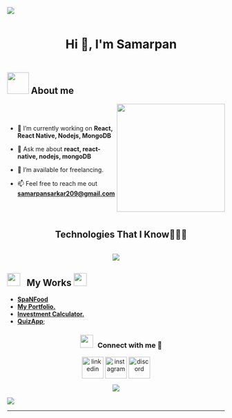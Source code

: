  <!--horizontal divider(gradiant)-->
<img src="https://user-images.githubusercontent.com/73097560/115834477-dbab4500-a447-11eb-908a-139a6edaec5c.gif">

<!--h1 without bottom border-->
<div id="user-content-toc">
  <ul align="center">
    <summary><h1 style="display: inline-block">Hi 👋, I'm Samarpan</h1></summary>
  </ul>
</div>

## <picture><img src = "https://github.com/7oSkaaa/7oSkaaa/blob/main/Images/about_me.gif?raw=true" width = 50px></picture> About me

<picture> <img align="right" src="https://github.com/7oSkaaa/7oSkaaa/blob/main/Images/Right_Side.gif?raw=true" width = 250px></picture>

<br><br>


<!--Intro start-->
- 🔭 I’m currently working on **React, React Native, Nodejs, MongoDB**

- 💬 Ask me about **react, react-native, nodejs, mongoDB**

- 🤝 I’m available for freelancing.

- 📫 Feel free to reach me out **samarpansarkar209@gmail.com**
</br>
<!--Intro end-->

<div id="user-content-toc">
  <ul align="center">
    <summary><h2 style="display: inline-block">Technologies That I Know👨🏻‍💻</h2></summary>
  </ul>
</div>
<!--tech stack icons-->
<p align="center">
  <a href="https://skillicons.dev">
    <img src="https://skillicons.dev/icons?i=git,bootstrap,c,css,discord,express,firebase,github,html,js,mongodb,postman,react,tailwind,vscode&perline=14" />
  </a>
</p>

## <picture><img src="https://media.giphy.com/media/iY8CRBdQXODJSCERIr/giphy.gif" width="30" height="30" style="margin-right: 10px;"></picture> My Works <picture><img src="https://media.giphy.com/media/iY8CRBdQXODJSCERIr/giphy.gif" width="30" height="30" style="margin-right: 10px;"></picture>
- <a href="https://mern-food-app-one.vercel.app" target="_blank">**SpaNFood**</a>
- <a href="https://portfolio-samarpan.vercel.app" target="_blank">**My Portfolio.**</a>
- <a href="https://investment-calculator-react-js-phi.vercel.app" target="_blank">**Investment Calculator.**</a>
- <a href="https://quiz-app-tawny-pi.vercel.app" target="_blank">**QuizApp**</a>;


<!-- Connect with me -->
<!--h2 without bottom border-->
<div id="user-content-toc">
  <ul align="center">
    <h3 align="center" > <img src="https://media.giphy.com/media/iY8CRBdQXODJSCERIr/giphy.gif" width="30" height="30" style="margin-right: 10px;">Connect with me 🤝 </h3>
  </ul>
</div>

<!--icons and links-->
<p align="center">
<a href="https://www.linkedin.com/in/samarpan-sarkar-359678248/" target="blank"><img align="center" src="https://user-images.githubusercontent.com/88904952/234979284-68c11d7f-1acc-4f0c-ac78-044e1037d7b0.png" alt="linkedin" height="50" width="50" /></a>
<a href="https://www.instagram.com/samarpan_209/" target="blank"><img align="center" src="https://user-images.githubusercontent.com/88904952/234981169-2dd1e58f-4b7e-468c-8213-034ba62156c3.png" alt="instagram" height="50" width="50" /></a>
<a href="https://discord.gg/xgq9aq8PUA" target="blank"><img align="center" src="https://user-images.githubusercontent.com/88904952/234982627-019fd336-6248-453c-9b05-97c13fd1d207.png" alt="discord" height="50" width="50" /></a>
  
</p>


<!--profile visit count-->
<div align="center">
  
[![](https://visitcount.itsvg.in/api?id=samarpansarkar&label=Profile%20Views&pretty=false)](https://visitcount.itsvg.in)

  
</div>

<!--horizontal divider(gradiant)-->
<img src="https://user-images.githubusercontent.com/73097560/115834477-dbab4500-a447-11eb-908a-139a6edaec5c.gif">

----------------------------------------------------------------------
